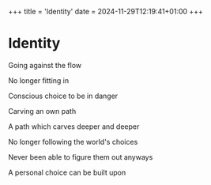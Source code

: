 +++
title = 'Identity'
date = 2024-11-29T12:19:41+01:00
+++

# Identity

Going against the flow

No longer fitting in

Conscious choice to be in danger

Carving an own path


A path which carves deeper and deeper

No longer following the world's choices

Never been able to figure them out anyways

A personal choice can be built upon
